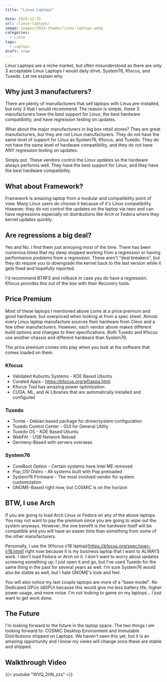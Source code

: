 ```yaml
---
title: "Linux Laptops"

date: 2024-12-31
url: /linux-laptops/
image: images/2024-thumbs/linux-laptops.webp
categories:
  - Linux
tags:
  - Laptops
draft: true
---
```

Linux Laptops are a niche market, but often misunderstood as there are only 3 acceptable Linux Laptops I would daily drive. System76, Kfocus, and Tuxedo. Let me explain why.
<!--more-->

## Why just 3 manufacturers?

There are plenty of manufacturers that sell laptops with Linux pre-installed, but only 3 that I would recommend. The reason is simple, these 3 manufacturers have the best support for Linux, the best hardware compatibility, and have regression testing on updates.

What about the major manufacturers in big box retail stores? They are great manufacturers, but they are not Linux manufacturers. They do not have the same level of support for Linux as System76, Kfocus, and Tuxedo. They do not have the same level of hardware compatibility, and they do not have ANY regression testing on updates.

Simply put, These vendors control the Linux updates so the hardware always performs well. They have the best support for Linux, and they have the best hardware compatibility.

## What about Framework?

Framework is amazing laptop from a modular and compatibility point of view. Many Linux users do choose it because of it's Linux compatibility. However, they do not control the updates on the laptop via repo and can have regressions especially on distributions like Arch or Fedora where they kernel updates quickly. 

## Are regressions a big deal? 

Yes and No. I find them just annoying most of the time. There has been numerous times that my sleep stopped working from a regression or having performance problems from a regression. These aren't "deal breakers", but they do require you to downgrade the kernel back to the last version while it gets fixed and hopefully reported.

I'd recommend BTRFS and rollback in case you do have a regression. Kfocus provides this out of the box with their Recovery tools.

## Price Premium

Most of these laptops I mentioned above come at a price premium and good hardware, but overpriced when looking at from a spec sheet. Almost every Linux laptop manufacture sources their hardware from Clevo and a few other manufacturers. However, each vendor above makes different build options and changes to their specifications. Both Tuxedo and Kfocus use another chassis and different hardware than System76.

The price premium comes into play when you look at the software that comes loaded on them. 

### Kfocus

- Validated Kubuntu Systems - KDE Based Ubuntu
- Curated Apps - <https://kfocus.org/wf/apps.html>
- Kfocus Tool has amazing power optimization
- CUDA, ML, and Ai Libraries that are automatically installed and configured

### Tuxedo

- Tomte - Debian based package for driver/system configuration
- Tuxedo Control Center - GUI for General Utility
- Tuxedo OS - KDE Based Ubuntu
- WebFAI - USB Network Reload
- Germeny-Based with servers overseas

### System76

- CoreBoot Option - Certain systems have Intel ME removed
- Pop_OS! Distro - All systems built with Pop preloaded
- System76 Firmware - The most involved vendor for system customization
- GNOME-Based right now, but COSMIC is on the horizon

## BTW, I use Arch

If you are going to load Arch Linux or Fedora on any of the above laptops. You may not want to pay the premium since you are going to wipe out the system anyways. However, the one benefit is the hardware itself will be compatible and you will have an easier time than something from some of the other manufacturers.

Personally, I use the (Kfocus ir16 laptop)[https://kfocus.org/spec/spec-ir16.html] right now because it is my business laptop that I want to ALWAYS work. I don't load Fedora or Arch on it. I don't want to worry about updates screwing something up. I just open it and go, but I've used Tuxedo for the same thing in the past for several years as well. I'm sure System76 would also be stable as well, but I hate GNOME's look and feel. 

You will also notice my last couple laptops are more of a "base model". No Dedicated GPUs (dGPU) because this would give me less battery life, higher power usage, and more noise. I'm not looking to game on my laptops... I just want to get work done.

## The Future

I'm looking forward to the future in the laptop space. The two things I am looking forward to: COSMIC Desktop Environment and Immutable Distributions shipped on Laptops. We haven't seen this yet, but it is an amazing opportunity and I know my views will change once these are stable and shipped.

## Walkthrough Video

{{< youtube "WVQ_2hN_zzs" >}}
